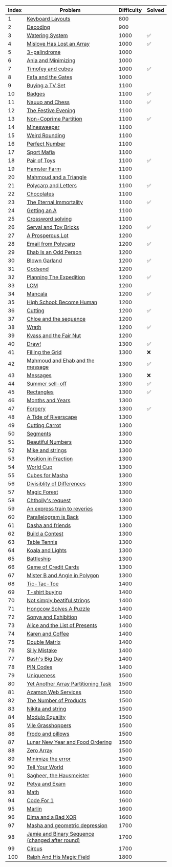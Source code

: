 | Index | Problem | Difficulty | Solved |
| --- | --- | --- | --- |
| 1 | [Keyboard Layouts](https://codeforces.com/problemset/problem/831/B) | 800 |  |
| 2 | [Decoding](https://codeforces.com/problemset/problem/746/B) | 900 |  |
| 3 | [Watering System](https://codeforces.com/problemset/problem/967/B) | 1000 | ✅ |
| 4 | [Mislove Has Lost an Array](https://codeforces.com/problemset/problem/1204/B) | 1000 | ✅ |
| 5 | [3-palindrome](https://codeforces.com/problemset/problem/805/B) | 1000 |  |
| 6 | [Ania and Minimizing](https://codeforces.com/problemset/problem/1230/B) | 1000 |  |
| 7 | [Timofey and cubes](https://codeforces.com/problemset/problem/764/B) | 1000 | ✅ |
| 8 | [Fafa and the Gates](https://codeforces.com/problemset/problem/935/B) | 1000 |  |
| 9 | [Buying a TV Set](https://codeforces.com/problemset/problem/1041/B) | 1100 |  |
| 10 | [Badges](https://codeforces.com/problemset/problem/1214/B) | 1100 | ✅ |
| 11 | [Nauuo and Chess](https://codeforces.com/problemset/problem/1173/B) | 1100 | ✅ |
| 12 | [The Festive Evening](https://codeforces.com/problemset/problem/834/B) | 1100 |  |
| 13 | [Non-Coprime Partition](https://codeforces.com/problemset/problem/1038/B) | 1100 | ✅ |
| 14 | [Minesweeper](https://codeforces.com/problemset/problem/984/B) | 1100 |  |
| 15 | [Weird Rounding](https://codeforces.com/problemset/problem/779/B) | 1100 |  |
| 16 | [Perfect Number](https://codeforces.com/problemset/problem/919/B) | 1100 |  |
| 17 | [Sport Mafia](https://codeforces.com/problemset/problem/1195/B) | 1100 |  |
| 18 | [Pair of Toys](https://codeforces.com/problemset/problem/1023/B) | 1100 | ✅ |
| 19 | [Hamster Farm](https://codeforces.com/problemset/problem/939/B) | 1100 |  |
| 20 | [Mahmoud and a Triangle](https://codeforces.com/problemset/problem/766/B) | 1100 |  |
| 21 | [Polycarp and Letters](https://codeforces.com/problemset/problem/864/B) | 1100 | ✅ |
| 22 | [Chocolates](https://codeforces.com/problemset/problem/1139/B) | 1100 |  |
| 23 | [The Eternal Immortality](https://codeforces.com/problemset/problem/869/B) | 1100 | ✅ |
| 24 | [Getting an A](https://codeforces.com/problemset/problem/991/B) | 1100 |  |
| 25 | [Crossword solving](https://codeforces.com/problemset/problem/822/B) | 1100 |  |
| 26 | [Serval and Toy Bricks](https://codeforces.com/problemset/problem/1153/B) | 1200 | ✅ |
| 27 | [A Prosperous Lot](https://codeforces.com/problemset/problem/934/B) | 1200 |  |
| 28 | [Email from Polycarp](https://codeforces.com/problemset/problem/1185/B) | 1200 | ✅ |
| 29 | [Ehab Is an Odd Person](https://codeforces.com/problemset/problem/1174/B) | 1200 |  |
| 30 | [Blown Garland](https://codeforces.com/problemset/problem/758/B) | 1200 | ✅ |
| 31 | [Godsend](https://codeforces.com/problemset/problem/841/B) | 1200 |  |
| 32 | [Planning The Expedition](https://codeforces.com/problemset/problem/1011/B) | 1200 | ✅ |
| 33 | [LCM](https://codeforces.com/problemset/problem/1068/B) | 1200 |  |
| 34 | [Mancala](https://codeforces.com/problemset/problem/975/B) | 1200 | ✅ |
| 35 | [High School: Become Human](https://codeforces.com/problemset/problem/987/B) | 1200 |  |
| 36 | [Cutting](https://codeforces.com/problemset/problem/998/B) | 1200 | ✅ |
| 37 | [Chloe and the sequence ](https://codeforces.com/problemset/problem/743/B) | 1200 |  |
| 38 | [Wrath](https://codeforces.com/problemset/problem/892/B) | 1200 | ✅ |
| 39 | [Kvass and the Fair Nut](https://codeforces.com/problemset/problem/1084/B) | 1200 |  |
| 40 | [Draw!](https://codeforces.com/problemset/problem/1131/B) | 1300 | ✅ |
| 41 | [Filling the Grid](https://codeforces.com/problemset/problem/1228/B) | 1300 | ❌ |
| 42 | [Mahmoud and Ehab and the message](https://codeforces.com/problemset/problem/959/B) | 1300 | ✅ |
| 43 | [Messages](https://codeforces.com/problemset/problem/964/B) | 1300 | ❌ |
| 44 | [Summer sell-off](https://codeforces.com/problemset/problem/810/B) | 1300 | ✅ |
| 45 | [Rectangles](https://codeforces.com/problemset/problem/844/B) | 1300 | ✅ |
| 46 | [Months and Years](https://codeforces.com/problemset/problem/899/B) | 1300 |  |
| 47 | [Forgery](https://codeforces.com/problemset/problem/1059/B) | 1300 | ✅ |
| 48 | [A Tide of Riverscape](https://codeforces.com/problemset/problem/989/B) | 1300 |  |
| 49 | [Cutting Carrot](https://codeforces.com/problemset/problem/794/B) | 1300 |  |
| 50 | [Segments](https://codeforces.com/problemset/problem/909/B) | 1300 |  |
| 51 | [Beautiful Numbers](https://codeforces.com/problemset/problem/1265/B) | 1300 |  |
| 52 | [Mike and strings](https://codeforces.com/problemset/problem/798/B) | 1300 |  |
| 53 | [Position in Fraction](https://codeforces.com/problemset/problem/900/B) | 1300 |  |
| 54 | [World Cup](https://codeforces.com/problemset/problem/996/B) | 1300 |  |
| 55 | [Cubes for Masha](https://codeforces.com/problemset/problem/887/B) | 1300 |  |
| 56 | [Divisiblity of Differences](https://codeforces.com/problemset/problem/876/B) | 1300 |  |
| 57 | [Magic Forest](https://codeforces.com/problemset/problem/922/B) | 1300 |  |
| 58 | [Chtholly's request](https://codeforces.com/problemset/problem/897/B) | 1300 |  |
| 59 | [An express train to reveries](https://codeforces.com/problemset/problem/814/B) | 1300 |  |
| 60 | [Parallelogram is Back](https://codeforces.com/problemset/problem/749/B) | 1300 |  |
| 61 | [Dasha and friends](https://codeforces.com/problemset/problem/761/B) | 1300 |  |
| 62 | [Build a Contest](https://codeforces.com/problemset/problem/1100/B) | 1300 |  |
| 63 | [Table Tennis](https://codeforces.com/problemset/problem/879/B) | 1300 |  |
| 64 | [Koala and Lights](https://codeforces.com/problemset/problem/1209/B) | 1300 |  |
| 65 | [Battleship](https://codeforces.com/problemset/problem/965/B) | 1300 |  |
| 66 | [Game of Credit Cards](https://codeforces.com/problemset/problem/777/B) | 1300 |  |
| 67 | [Mister B and Angle in Polygon](https://codeforces.com/problemset/problem/820/B) | 1300 |  |
| 68 | [Tic-Tac-Toe](https://codeforces.com/problemset/problem/907/B) | 1400 |  |
| 69 | [T-shirt buying](https://codeforces.com/problemset/problem/799/B) | 1400 |  |
| 70 | [Not simply beatiful strings](https://codeforces.com/problemset/problem/955/B) | 1400 |  |
| 71 | [Hongcow Solves A Puzzle](https://codeforces.com/problemset/problem/745/B) | 1400 |  |
| 72 | [Sonya and Exhibition](https://codeforces.com/problemset/problem/1004/B) | 1400 |  |
| 73 | [Alice and the List of Presents](https://codeforces.com/problemset/problem/1236/B) | 1400 |  |
| 74 | [Karen and Coffee](https://codeforces.com/problemset/problem/816/B) | 1400 |  |
| 75 | [Double Matrix](https://codeforces.com/problemset/problem/1162/B) | 1400 |  |
| 76 | [Silly Mistake](https://codeforces.com/problemset/problem/1253/B) | 1400 |  |
| 77 | [Bash's Big Day](https://codeforces.com/problemset/problem/757/B) | 1400 |  |
| 78 | [PIN Codes](https://codeforces.com/problemset/problem/1263/B) | 1400 |  |
| 79 | [Uniqueness](https://codeforces.com/problemset/problem/1208/B) | 1500 |  |
| 80 | [Yet Another Array Partitioning Task](https://codeforces.com/problemset/problem/1114/B) | 1500 |  |
| 81 | [Azamon Web Services](https://codeforces.com/problemset/problem/1281/B) | 1500 |  |
| 82 | [The Number of Products](https://codeforces.com/problemset/problem/1215/B) | 1500 |  |
| 83 | [Nikita and string](https://codeforces.com/problemset/problem/877/B) | 1500 |  |
| 84 | [Modulo Equality](https://codeforces.com/problemset/problem/1269/B) | 1500 |  |
| 85 | [Vile Grasshoppers](https://codeforces.com/problemset/problem/937/B) | 1500 |  |
| 86 | [Frodo and pillows](https://codeforces.com/problemset/problem/760/B) | 1500 |  |
| 87 | [Lunar New Year and Food Ordering](https://codeforces.com/problemset/problem/1106/B) | 1500 |  |
| 88 | [Zero Array](https://codeforces.com/problemset/problem/1201/B) | 1500 |  |
| 89 | [Minimize the error](https://codeforces.com/problemset/problem/960/B) | 1500 |  |
| 90 | [Tell Your World](https://codeforces.com/problemset/problem/849/B) | 1600 |  |
| 91 | [Sagheer, the Hausmeister](https://codeforces.com/problemset/problem/812/B) | 1600 |  |
| 92 | [Petya and Exam](https://codeforces.com/problemset/problem/832/B) | 1600 |  |
| 93 | [Math](https://codeforces.com/problemset/problem/1062/B) | 1600 |  |
| 94 | [Code For 1](https://codeforces.com/problemset/problem/768/B) | 1600 |  |
| 95 | [Marlin](https://codeforces.com/problemset/problem/980/B) | 1600 |  |
| 96 | [Dima and a Bad XOR](https://codeforces.com/problemset/problem/1151/B) | 1600 |  |
| 97 | [Masha and geometric depression](https://codeforces.com/problemset/problem/789/B) | 1700 |  |
| 98 | [Jamie and Binary Sequence (changed after round)](https://codeforces.com/problemset/problem/916/B) | 1700 |  |
| 99 | [Circus](https://codeforces.com/problemset/problem/1138/B) | 1700 |  |
| 100 | [Ralph And His Magic Field](https://codeforces.com/problemset/problem/894/B) | 1800 |  |
